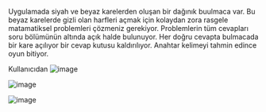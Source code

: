 Uygulamada siyah ve beyaz karelerden oluşan bir dağınık buulmaca var. Bu beyaz karelerde gizli olan harfleri açmak için kolaydan zora rasgele matamatiksel problemleri çözmeniz gerekiyor. Problemlerin tüm cevapları soru bölümünün altında açık halde bulunuyor. Her doğru cevapta bulmacada bir kare açılıyor bir cevap kutusu kaldırılıyor. Anahtar kelimeyi tahmin edince oyun bitiyor.

Kullanıcıdan
![image](https://github.com/user-attachments/assets/2a625700-35df-497a-88bf-94f6222c8a7e)

![image](https://github.com/user-attachments/assets/a2bf5087-0f7d-4cf8-b17b-d32ce0aa6a25)

![image](https://github.com/user-attachments/assets/5e831ab5-cef4-4f0b-b946-de09c020537a)



